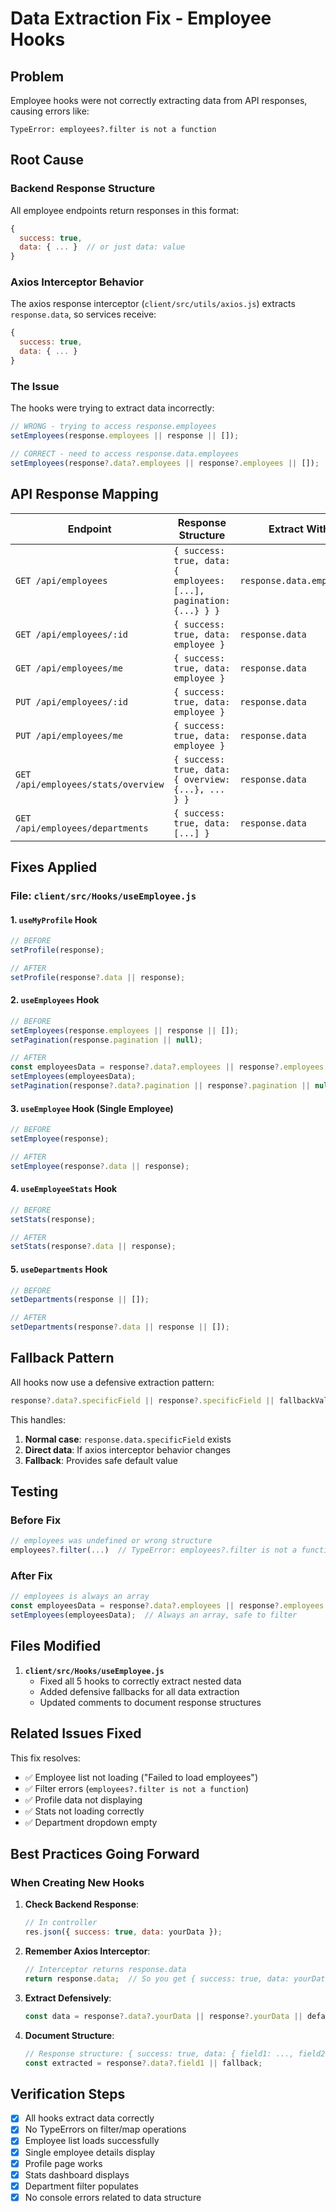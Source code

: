 # Data Extraction Fix - Employee Hooks

## Problem

Employee hooks were not correctly extracting data from API responses, causing errors like:
```
TypeError: employees?.filter is not a function
```

## Root Cause

### Backend Response Structure
All employee endpoints return responses in this format:
```javascript
{
  success: true,
  data: { ... }  // or just data: value
}
```

### Axios Interceptor Behavior
The axios response interceptor (`client/src/utils/axios.js`) extracts `response.data`, so services receive:
```javascript
{
  success: true,
  data: { ... }
}
```

### The Issue
The hooks were trying to extract data incorrectly:
```javascript
// WRONG - trying to access response.employees
setEmployees(response.employees || response || []);

// CORRECT - need to access response.data.employees
setEmployees(response?.data?.employees || response?.employees || []);
```

## API Response Mapping

| Endpoint | Response Structure | Extract With |
|----------|-------------------|--------------|
| `GET /api/employees` | `{ success: true, data: { employees: [...], pagination: {...} } }` | `response.data.employees` |
| `GET /api/employees/:id` | `{ success: true, data: employee }` | `response.data` |
| `GET /api/employees/me` | `{ success: true, data: employee }` | `response.data` |
| `PUT /api/employees/:id` | `{ success: true, data: employee }` | `response.data` |
| `PUT /api/employees/me` | `{ success: true, data: employee }` | `response.data` |
| `GET /api/employees/stats/overview` | `{ success: true, data: { overview: {...}, ... } }` | `response.data` |
| `GET /api/employees/departments` | `{ success: true, data: [...] }` | `response.data` |

## Fixes Applied

### File: `client/src/Hooks/useEmployee.js`

#### 1. `useMyProfile` Hook
```javascript
// BEFORE
setProfile(response);

// AFTER
setProfile(response?.data || response);
```

#### 2. `useEmployees` Hook
```javascript
// BEFORE
setEmployees(response.employees || response || []);
setPagination(response.pagination || null);

// AFTER
const employeesData = response?.data?.employees || response?.employees || [];
setEmployees(employeesData);
setPagination(response?.data?.pagination || response?.pagination || null);
```

#### 3. `useEmployee` Hook (Single Employee)
```javascript
// BEFORE
setEmployee(response);

// AFTER
setEmployee(response?.data || response);
```

#### 4. `useEmployeeStats` Hook
```javascript
// BEFORE
setStats(response);

// AFTER
setStats(response?.data || response);
```

#### 5. `useDepartments` Hook
```javascript
// BEFORE
setDepartments(response || []);

// AFTER
setDepartments(response?.data || response || []);
```

## Fallback Pattern

All hooks now use a defensive extraction pattern:
```javascript
response?.data?.specificField || response?.specificField || fallbackValue
```

This handles:
1. **Normal case**: `response.data.specificField` exists
2. **Direct data**: If axios interceptor behavior changes
3. **Fallback**: Provides safe default value

## Testing

### Before Fix
```javascript
// employees was undefined or wrong structure
employees?.filter(...)  // TypeError: employees?.filter is not a function
```

### After Fix
```javascript
// employees is always an array
const employeesData = response?.data?.employees || response?.employees || [];
setEmployees(employeesData);  // Always an array, safe to filter
```

## Files Modified

1. **`client/src/Hooks/useEmployee.js`**
   - Fixed all 5 hooks to correctly extract nested data
   - Added defensive fallbacks for all data extraction
   - Updated comments to document response structures

## Related Issues Fixed

This fix resolves:
- ✅ Employee list not loading ("Failed to load employees")
- ✅ Filter errors (`employees?.filter is not a function`)
- ✅ Profile data not displaying
- ✅ Stats not loading correctly
- ✅ Department dropdown empty

## Best Practices Going Forward

### When Creating New Hooks

1. **Check Backend Response**:
   ```javascript
   // In controller
   res.json({ success: true, data: yourData });
   ```

2. **Remember Axios Interceptor**:
   ```javascript
   // Interceptor returns response.data
   return response.data;  // So you get { success: true, data: yourData }
   ```

3. **Extract Defensively**:
   ```javascript
   const data = response?.data?.yourData || response?.yourData || defaultValue;
   ```

4. **Document Structure**:
   ```javascript
   // Response structure: { success: true, data: { field1: ..., field2: ... } }
   const extracted = response?.data?.field1 || fallback;
   ```

## Verification Steps

- [x] All hooks extract data correctly
- [x] No TypeErrors on filter/map operations
- [x] Employee list loads successfully
- [x] Single employee details display
- [x] Profile page works
- [x] Stats dashboard displays
- [x] Department filter populates
- [x] No console errors related to data structure
